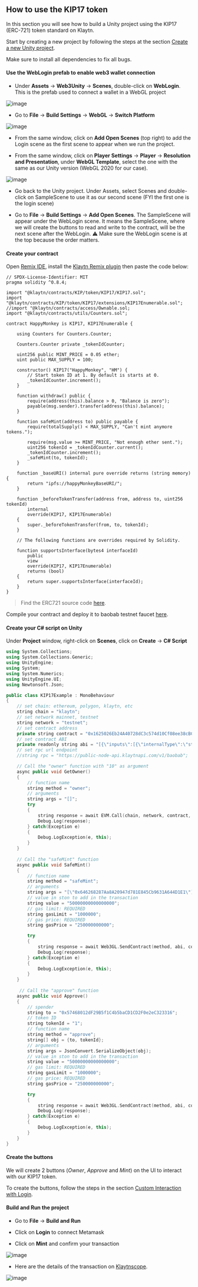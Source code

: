 ## How to use the KIP17 token

In this section you will see how to build a Unity project using the KIP17 (ERC-721) token standard on Klaytn.

Start by creating a new project by following the steps at the section [Create a new Unity project]().

Make sure to install all dependencies to fix all bugs.

#### Use the WebLogin prefab to enable web3 wallet connection
- Under **Assets** → **Web3Unity** → **Scenes**, double-click on **WebLogin**. This is the prefab used to connect a wallet in a WebGL project
 
![image](https://user-images.githubusercontent.com/105277604/191379875-e7e18524-dab1-4946-bca8-74b4baa355b9.png)

- Go to **File** → **Build Settings** → **WebGL** → **Switch Platform**
 
![image](https://user-images.githubusercontent.com/105277604/191379892-41cfc013-a399-4d27-a968-92f518986c98.png)

- From the same window, click on **Add Open Scenes** (top right) to add the Login scene as the first scene to appear when we run the project.

- From the same window, click on **Player Settings** → **Player** → **Resolution and Presentation**, under **WebGL Template**, select the one with the same as our Unity version (WebGL 2020 for our case).
 
![image](https://user-images.githubusercontent.com/105277604/191379914-5df677fc-dc1a-4246-9242-bb31d8664c18.png)

- Go back to the Unity project. Under Assets, select Scenes and double-click on SampleScene to use it as our second scene (FYI the first one is the login scene)

- Go to **File** → **Build Settings** → **Add Open Scenes**. The SampleScene will appear under the WebLogin scene. It means the SampleScene, where we will create the buttons to read and write to the contract, will be the next scene after the WebLogin.
:warning: Make sure the WebLogin scene is at the top because the order matters.

#### Create your contract
Open [Remix IDE](https://remix.ethereum.org/#optimize=false&runs=200&evmVersion=null), install the [Klaytn Remix plugin](https://klaytn.foundation/using-klaytn-plugin-on-remix/) then paste the code below:

```solidity
// SPDX-License-Identifier: MIT
pragma solidity ^0.8.4;

import "@klaytn/contracts/KIP/token/KIP17/KIP17.sol";
import "@klaytn/contracts/KIP/token/KIP17/extensions/KIP17Enumerable.sol";
//import "@klaytn/contracts/access/Ownable.sol;
import "@klaytn/contracts/utils/Counters.sol";

contract HappyMonkey is KIP17, KIP17Enumerable {

    using Counters for Counters.Counter;

    Counters.Counter private _tokenIdCounter;

    uint256 public MINT_PRICE = 0.05 ether;
    uint public MAX_SUPPLY = 100;

    constructor() KIP17("HappyMonkey", "HM") {
        // Start token ID at 1. By default is starts at 0.
        _tokenIdCounter.increment();
    }

    function withdraw() public {
        require(address(this).balance > 0, "Balance is zero");
        payable(msg.sender).transfer(address(this).balance);
    }

    function safeMint(address to) public payable {
        require(totalSupply() < MAX_SUPPLY, "Can't mint anymore tokens.");

        require(msg.value >= MINT_PRICE, "Not enough ether sent.");
        uint256 tokenId = _tokenIdCounter.current();
        _tokenIdCounter.increment();
        _safeMint(to, tokenId);
    }

    function _baseURI() internal pure override returns (string memory) {
        return "ipfs://happyMonkeyBaseURI/";
    }

    function _beforeTokenTransfer(address from, address to, uint256 tokenId)
        internal
        override(KIP17, KIP17Enumerable)
    {
        super._beforeTokenTransfer(from, to, tokenId);
    }

    // The following functions are overrides required by Solidity.

    function supportsInterface(bytes4 interfaceId)
        public
        view
        override(KIP17, KIP17Enumerable)
        returns (bool)
    {
        return super.supportsInterface(interfaceId);
    }
}
```
> Find the ERC721 source code [here](https://github.com/davidrazmadzeExtra/ERC721_NFT/blob/main/HappyMonkey.sol).

Compile your contract and deploy it to baobab testnet faucet [here](https://baobab.wallet.klaytn.foundation/faucet).

#### Create your C# script on Unity
Under **Project** window, right-click on **Scenes**, click on **Create** → **C# Script**

```C++
using System.Collections;
using System.Collections.Generic;
using UnityEngine;
using System;
using System.Numerics;
using UnityEngine.UI;
using Newtonsoft.Json;

public class KIP17Example : MonoBehaviour
{
    // set chain: ethereum, polygon, klaytn, etc
    string chain = "klaytn";
    // set network mainnet, testnet
    string network = "testnet";
    // set contract address
    private string contract = "0x1625026Eb24A40728dC3c574d10Cf08ee38cBC9A";
    // set contract ABI
    private readonly string abi = "[{\"inputs\":[{\"internalType\":\"string\",\"name\":\"name\",\"type\":\"string\"},{\"internalType\":\"string\",\"name\":\"symbol\",\"type\":\"string\"}],\"stateMutability\":\"nonpayable\",\"type\":\"constructor\",\"signature\":\"constructor\"},{\"anonymous\":false,\"inputs\":[{\"indexed\":true,\"internalType\":\"address\",\"name\":\"owner\",\"type\":\"address\"},{\"indexed\":true,\"internalType\":\"address\",\"name\":\"approved\",\"type\":\"address\"},{\"indexed\":true,\"internalType\":\"uint256\",\"name\":\"tokenId\",\"type\":\"uint256\"}],\"name\":\"Approval\",\"type\":\"event\",\"signature\":\"0x8c5be1e5ebec7d5bd14f71427d1e84f3dd0314c0f7b2291e5b200ac8c7c3b925\"},{\"anonymous\":false,\"inputs\":[{\"indexed\":true,\"internalType\":\"address\",\"name\":\"owner\",\"type\":\"address\"},{\"indexed\":true,\"internalType\":\"address\",\"name\":\"operator\",\"type\":\"address\"},{\"indexed\":false,\"internalType\":\"bool\",\"name\":\"approved\",\"type\":\"bool\"}],\"name\":\"ApprovalForAll\",\"type\":\"event\",\"signature\":\"0x17307eab39ab6107e8899845ad3d59bd9653f200f220920489ca2b5937696c31\"},{\"anonymous\":false,\"inputs\":[{\"indexed\":true,\"internalType\":\"address\",\"name\":\"previousOwner\",\"type\":\"address\"},{\"indexed\":true,\"internalType\":\"address\",\"name\":\"newOwner\",\"type\":\"address\"}],\"name\":\"OwnershipTransferred\",\"type\":\"event\",\"signature\":\"0x8be0079c531659141344cd1fd0a4f28419497f9722a3daafe3b4186f6b6457e0\"},{\"anonymous\":false,\"inputs\":[{\"indexed\":true,\"internalType\":\"address\",\"name\":\"from\",\"type\":\"address\"},{\"indexed\":true,\"internalType\":\"address\",\"name\":\"to\",\"type\":\"address\"},{\"indexed\":true,\"internalType\":\"uint256\",\"name\":\"tokenId\",\"type\":\"uint256\"}],\"name\":\"Transfer\",\"type\":\"event\",\"signature\":\"0xddf252ad1be2c89b69c2b068fc378daa952ba7f163c4a11628f55a4df523b3ef\"},{\"inputs\":[{\"internalType\":\"address\",\"name\":\"to\",\"type\":\"address\"},{\"internalType\":\"uint256\",\"name\":\"tokenId\",\"type\":\"uint256\"}],\"name\":\"approve\",\"outputs\":[],\"stateMutability\":\"nonpayable\",\"type\":\"function\",\"signature\":\"0x095ea7b3\"},{\"inputs\":[{\"internalType\":\"address\",\"name\":\"owner\",\"type\":\"address\"}],\"name\":\"balanceOf\",\"outputs\":[{\"internalType\":\"uint256\",\"name\":\"\",\"type\":\"uint256\"}],\"stateMutability\":\"view\",\"type\":\"function\",\"constant\":true,\"signature\":\"0x70a08231\"},{\"inputs\":[{\"internalType\":\"uint256\",\"name\":\"tokenId\",\"type\":\"uint256\"}],\"name\":\"getApproved\",\"outputs\":[{\"internalType\":\"address\",\"name\":\"\",\"type\":\"address\"}],\"stateMutability\":\"view\",\"type\":\"function\",\"constant\":true,\"signature\":\"0x081812fc\"},{\"inputs\":[{\"internalType\":\"address\",\"name\":\"owner\",\"type\":\"address\"},{\"internalType\":\"address\",\"name\":\"operator\",\"type\":\"address\"}],\"name\":\"isApprovedForAll\",\"outputs\":[{\"internalType\":\"bool\",\"name\":\"\",\"type\":\"bool\"}],\"stateMutability\":\"view\",\"type\":\"function\",\"constant\":true,\"signature\":\"0xe985e9c5\"},{\"inputs\":[],\"name\":\"name\",\"outputs\":[{\"internalType\":\"string\",\"name\":\"\",\"type\":\"string\"}],\"stateMutability\":\"view\",\"type\":\"function\",\"constant\":true,\"signature\":\"0x06fdde03\"},{\"inputs\":[],\"name\":\"owner\",\"outputs\":[{\"internalType\":\"address\",\"name\":\"\",\"type\":\"address\"}],\"stateMutability\":\"view\",\"type\":\"function\",\"constant\":true,\"signature\":\"0x8da5cb5b\"},{\"inputs\":[{\"internalType\":\"uint256\",\"name\":\"tokenId\",\"type\":\"uint256\"}],\"name\":\"ownerOf\",\"outputs\":[{\"internalType\":\"address\",\"name\":\"\",\"type\":\"address\"}],\"stateMutability\":\"view\",\"type\":\"function\",\"constant\":true,\"signature\":\"0x6352211e\"},{\"inputs\":[],\"name\":\"renounceOwnership\",\"outputs\":[],\"stateMutability\":\"nonpayable\",\"type\":\"function\",\"signature\":\"0x715018a6\"},{\"inputs\":[{\"internalType\":\"address\",\"name\":\"from\",\"type\":\"address\"},{\"internalType\":\"address\",\"name\":\"to\",\"type\":\"address\"},{\"internalType\":\"uint256\",\"name\":\"tokenId\",\"type\":\"uint256\"}],\"name\":\"safeTransferFrom\",\"outputs\":[],\"stateMutability\":\"nonpayable\",\"type\":\"function\",\"signature\":\"0x42842e0e\"},{\"inputs\":[{\"internalType\":\"address\",\"name\":\"from\",\"type\":\"address\"},{\"internalType\":\"address\",\"name\":\"to\",\"type\":\"address\"},{\"internalType\":\"uint256\",\"name\":\"tokenId\",\"type\":\"uint256\"},{\"internalType\":\"bytes\",\"name\":\"_data\",\"type\":\"bytes\"}],\"name\":\"safeTransferFrom\",\"outputs\":[],\"stateMutability\":\"nonpayable\",\"type\":\"function\",\"signature\":\"0xb88d4fde\"},{\"inputs\":[{\"internalType\":\"address\",\"name\":\"operator\",\"type\":\"address\"},{\"internalType\":\"bool\",\"name\":\"approved\",\"type\":\"bool\"}],\"name\":\"setApprovalForAll\",\"outputs\":[],\"stateMutability\":\"nonpayable\",\"type\":\"function\",\"signature\":\"0xa22cb465\"},{\"inputs\":[{\"internalType\":\"bytes4\",\"name\":\"interfaceId\",\"type\":\"bytes4\"}],\"name\":\"supportsInterface\",\"outputs\":[{\"internalType\":\"bool\",\"name\":\"\",\"type\":\"bool\"}],\"stateMutability\":\"view\",\"type\":\"function\",\"constant\":true,\"signature\":\"0x01ffc9a7\"},{\"inputs\":[],\"name\":\"symbol\",\"outputs\":[{\"internalType\":\"string\",\"name\":\"\",\"type\":\"string\"}],\"stateMutability\":\"view\",\"type\":\"function\",\"constant\":true,\"signature\":\"0x95d89b41\"},{\"inputs\":[{\"internalType\":\"uint256\",\"name\":\"tokenId\",\"type\":\"uint256\"}],\"name\":\"tokenURI\",\"outputs\":[{\"internalType\":\"string\",\"name\":\"\",\"type\":\"string\"}],\"stateMutability\":\"view\",\"type\":\"function\",\"constant\":true,\"signature\":\"0xc87b56dd\"},{\"inputs\":[{\"internalType\":\"address\",\"name\":\"from\",\"type\":\"address\"},{\"internalType\":\"address\",\"name\":\"to\",\"type\":\"address\"},{\"internalType\":\"uint256\",\"name\":\"tokenId\",\"type\":\"uint256\"}],\"name\":\"transferFrom\",\"outputs\":[],\"stateMutability\":\"nonpayable\",\"type\":\"function\",\"signature\":\"0x23b872dd\"},{\"inputs\":[{\"internalType\":\"address\",\"name\":\"newOwner\",\"type\":\"address\"}],\"name\":\"transferOwnership\",\"outputs\":[],\"stateMutability\":\"nonpayable\",\"type\":\"function\",\"signature\":\"0xf2fde38b\"},{\"inputs\":[{\"internalType\":\"string\",\"name\":\"baseURI_\",\"type\":\"string\"}],\"name\":\"setBaseURI\",\"outputs\":[],\"stateMutability\":\"nonpayable\",\"type\":\"function\",\"signature\":\"0x55f804b3\"},{\"inputs\":[{\"internalType\":\"address\",\"name\":\"recipient\",\"type\":\"address\"},{\"internalType\":\"string\",\"name\":\"tokenURI\",\"type\":\"string\"}],\"name\":\"mintNFT\",\"outputs\":[{\"internalType\":\"uint256\",\"name\":\"\",\"type\":\"uint256\"}],\"stateMutability\":\"nonpayable\",\"type\":\"function\",\"signature\":\"0xeacabe14\"}]";
    // set rpc url endpoint
    //string rpc = "https://public-node-api.klaytnapi.com/v1/baobab";

    // Call the "owner" function with "10" as argument
    async public void GetOwner()
    {
        // function name
        string method = "owner";
        // arguments
        string args = "[]";
        try
        {
            string response = await EVM.Call(chain, network, contract, abi, method, args);
            Debug.Log(response);
        } catch(Exception e) 
        {
            Debug.LogException(e, this);
        }
    }
    
    // Call the "safeMint" function 
    async public void SafeMint()
    {
        // function name
        string method = "safeMint";
        // arguments
        string args = "[\"0x646268287Aa8A20947d781E845Cb9631A644D1E1\"]";
        // value in ston to add in the transaction 
        string value = "50000000000000000";
        // gas limit: REQUIRED
        string gasLimit = "1000000";
        // gas price: REQUIRED
        string gasPrice = "250000000000";

        try 
        {
            string response = await Web3GL.SendContract(method, abi, contract, args, value, gasLimit, gasPrice);
            Debug.Log(response);
        } catch(Exception e) 
        {
            Debug.LogException(e, this);
        }
    }
    
     // Call the "approve" function 
    async public void Approve()
    {
        // spender
        string to = "0x57468012dF29B5f1C4b5baCD1CD2F0e2eC323316";
        // token ID
        string tokenId = "1";
        // function name
        string method = "approve";
        string[] obj = {to, tokenId};
        // arguments
        string args = JsonConvert.SerializeObject(obj);
        // value in ston to add in the transaction 
        string value = "50000000000000000";
        // gas limit: REQUIRED
        string gasLimit = "1000000";
        // gas price: REQUIRED
        string gasPrice = "250000000000";

        try 
        {
            string response = await Web3GL.SendContract(method, abi, contract, args, value, gasLimit, gasPrice);
            Debug.Log(response);
        } catch(Exception e) 
        {
            Debug.LogException(e, this);
        }
    }
}
```
#### Create the buttons
We will create 2 buttons (*Owner*, *Approve* and *Mint*) on the UI to interact with our KIP17 token. 

To create the buttons, follow the steps in the section [Custom Interaction with Login]().

#### Build and Run the project
- Go to **File** → **Build and Run**

- Click on **Login** to connect Metamask

- Click on **Mint** and confirm your transaction
 
 ![image](https://user-images.githubusercontent.com/105277604/191380058-277a3686-cbbf-49d1-8ff4-e3846ed74bf6.png)

- Here are the details of the transaction on [Klaytnscope](https://baobab.scope.klaytn.com/tx/0xa7adfe56dd7892679adb385e42ee22f969d8672668c3cc5d4c1baf8ee63cb98c?tabId=eventLog).
 
 ![image](https://user-images.githubusercontent.com/105277604/191380090-ec373d63-dea3-4123-b3e7-2a3bd5cd6273.png)